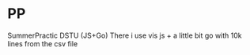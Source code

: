 # PP
SummerPractic DSTU (JS+Go)
There i use vis js + a little bit go with 10k lines from the csv file
